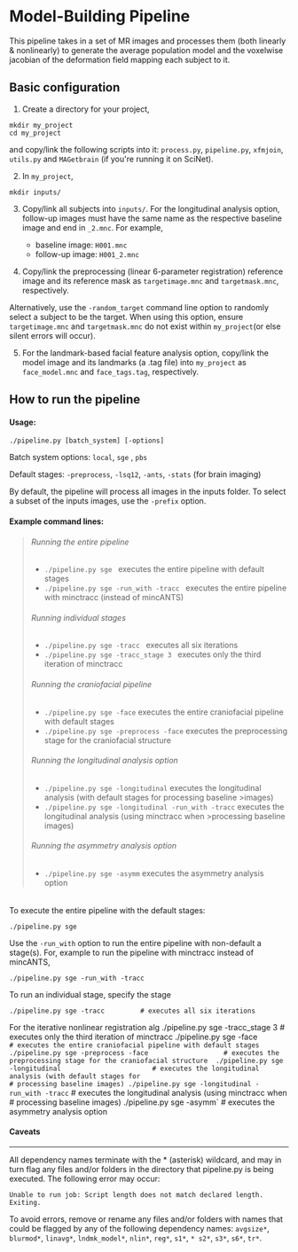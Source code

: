 Model-Building Pipeline
================================
This pipeline takes in a set of MR images and processes them (both linearly & nonlinearly) to generate the average 
population model and the voxelwise jacobian of the deformation field mapping each subject to it.

Basic configuration  
-------------------------
1. Create a directory for your project,
```
mkdir my_project
cd my_project
```
   and copy/link the following scripts into it: 
`process.py`, `pipeline.py`, `xfmjoin`, `utils.py` and `MAGetbrain` (if you're running it on SciNet).

2. In `my_project`, 
```
mkdir inputs/
```

3. Copy/link all subjects into `inputs/`. 
   For the longitudinal analysis option, follow-up images must have the same name as the respective baseline image and     end in `_2.mnc`. For example, 
    * baseline image:  `H001.mnc`
    * follow-up image:  `H001_2.mnc`		

4. Copy/link the preprocessing (linear 6-parameter registration) reference image and its reference mask as `targetimage.mnc` and `targetmask.mnc`, respectively. 

  Alternatively, use the `-random_target` command line option to randomly select a subject to be the target. When using this option, ensure `targetimage.mnc` and `targetmask.mnc` do not exist within `my_project`(or else silent errors will occur).

5. For the landmark-based facial feature analysis option, copy/link the model image and its landmarks (a .tag file) into `my_project` as `face_model.mnc` and `face_tags.tag`, respectively.


How to run the pipeline 
-------------------------
#### Usage: 
```
./pipeline.py [batch_system] [-options]
```
Batch system options: `local`, `sge` , `pbs`

Default stages: `-preprocess`, `-lsq12`, `-ants`, `-stats` (for brain imaging)

By default, the pipeline will process all images in the inputs folder. To select a subset of the inputs images, use the `-prefix` option.  


#### Example command lines:

> ###### Running the entire pipeline 
> * `./pipeline.py sge `                  executes the entire pipeline with default stages
> * `./pipeline.py sge -run_with -tracc ` executes the entire pipeline with minctracc (instead of mincANTS)
>
>###### Running individual stages
> * `./pipeline.py sge -tracc ` executes all six iterations
> * `./pipeline.py sge -tracc_stage 3 ` executes only the third iteration of minctracc
>
>###### Running the craniofacial pipeline
> * `./pipeline.py sge -face` executes the entire craniofacial pipeline with default stages 
> * `./pipeline.py sge -preprocess -face` executes the preprocessing stage for the craniofacial structure 
>
>###### Running the longitudinal analysis option
>* `./pipeline.py sge -longitudinal` executes the longitudinal analysis (with default stages for processing baseline >images)
> * `./pipeline.py sge -longitudinal -run_with -tracc` executes the longitudinal analysis (using minctracc when >processing baseline images)
>
>###### Running the asymmetry analysis option
> * `./pipeline.py sge -asymm` executes the asymmetry analysis option
>
>###### 
 


To execute the entire pipeline with the default stages:

    ./pipeline.py sge      
    
Use the `-run_with` option to run the entire pipeline with non-default a stage(s). For, example to run the pipeline with minctracc instead of mincANTS, 

    ./pipeline.py sge -run_with -tracc                    

To run an individual stage, specify the stage

    ./pipeline.py sge -tracc         # executes all six iterations

For the iterative nonlinear registration alg
./pipeline.py sge -tracc_stage 3                      # executes only the third iteration of minctracc
./pipeline.py sge -face`                              # executes the entire craniofacial pipeline with default stages 
./pipeline.py sge -preprocess -face                   # executes the preprocessing stage for the craniofacial structure 
./pipeline.py sge -longitudinal                       # executes the longitudinal analysis (with default stages for                                                           # processing baseline images)
./pipeline.py sge -longitudinal -run_with -tracc`     # executes the longitudinal analysis (using minctracc when                                                              # processing baseline images)
./pipeline.py sge -asymm`                             # executes the asymmetry analysis option





#### Caveats 
-------------------
All dependency names terminate with the * (asterisk) wildcard, and may in turn flag any
files and/or folders in the directory that pipeline.py is being executed. The following error may occur:
    
    Unable to run job: Script length does not match declared length.
    Exiting.

To avoid errors, remove or rename any files and/or folders with names that could be flagged by 
any of the following dependency names: 
`avgsize*`, `blurmod*`, `linavg*`, `lndmk_model*`, `nlin*`, `reg*`, `s1*`, `* s2*`, `s3*`, `s6*`, `tr*`.
